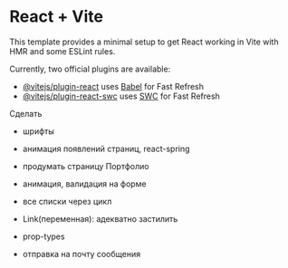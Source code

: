 # React + Vite

This template provides a minimal setup to get React working in Vite with HMR and some ESLint rules.

Currently, two official plugins are available:

- [@vitejs/plugin-react](https://github.com/vitejs/vite-plugin-react/blob/main/packages/plugin-react/README.md) uses [Babel](https://babeljs.io/) for Fast Refresh
- [@vitejs/plugin-react-swc](https://github.com/vitejs/vite-plugin-react-swc) uses [SWC](https://swc.rs/) for Fast Refresh

Сделать

- шрифты
- анимация появлений страниц, react-spring
- продумать страницу Портфолио
- анимация, валидация на форме

- все списки через цикл
- Link(переменная): адекватно застилить
- prop-types
- отправка на почту сообщения
